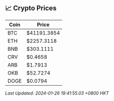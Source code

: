 ## 📈 Crypto Prices

| Coin | Price |
| ---- | ----- |
| BTC | $41191.3854 |
| ETH | $2257.3118 |
| BNB | $303.1111 |
| CRV | $0.4658 |
| ARB | $1.7913 |
| OKB | $52.7274 |
| DOGE | $0.0794 |

_Last Updated: 2024-01-26 19:41:55.03 +0800 HKT_
